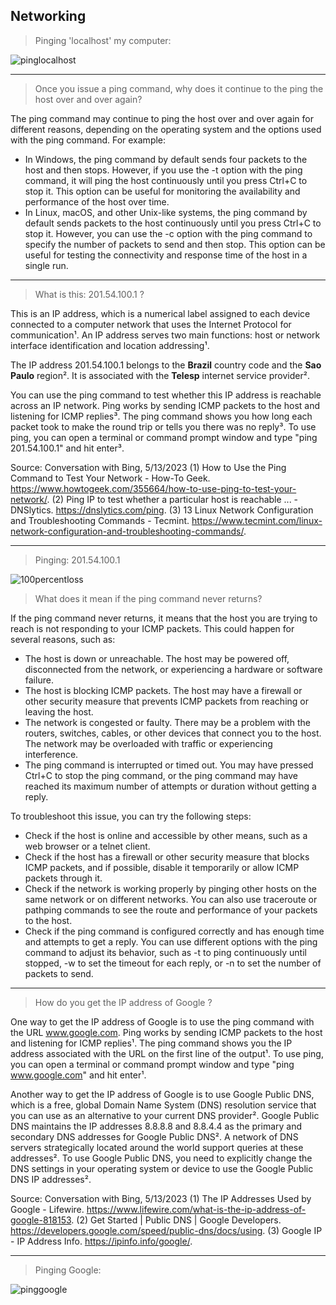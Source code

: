 ## Networking

> Pinging 'localhost' my computer:

![pinglocalhost](https://github.com/jonfernq/Learning/assets/68504324/b58bbee4-eab3-4ddf-beb8-ab98321f8b32)

---
> Once you issue a ping command, why does it continue to the ping the host over and over again?

The ping command may continue to ping the host over and over again for different reasons, depending on the operating system and the options used with the ping command. For example:

- In Windows, the ping command by default sends four packets to the host and then stops. However, if you use the -t option with the ping command, it will ping the host continuously until you press Ctrl+C to stop it. This option can be useful for monitoring the availability and performance of the host over time.
- In Linux, macOS, and other Unix-like systems, the ping command by default sends packets to the host continuously until you press Ctrl+C to stop it. However, you can use the -c option with the ping command to specify the number of packets to send and then stop. This option can be useful for testing the connectivity and response time of the host in a single run.

---
> What is this: 201.54.100.1 ?

This is an IP address, which is a numerical label assigned to each device connected to a computer network that uses the Internet Protocol for communication¹. 
An IP address serves two main functions: host or network interface identification and location addressing¹.

The IP address 201.54.100.1 belongs to the **Brazil** country code and the **Sao Paulo** region². 
It is associated with the **Telesp** internet service provider².

You can use the ping command to test whether this IP address is reachable across an IP network. 
Ping works by sending ICMP packets to the host and listening for ICMP replies³. 
The ping command shows you how long each packet took to make the round trip or tells you there was no reply³. 
To use ping, you can open a terminal or command prompt window and type "ping 201.54.100.1" and hit enter³.

Source: Conversation with Bing, 5/13/2023
(1) How to Use the Ping Command to Test Your Network - How-To Geek. https://www.howtogeek.com/355664/how-to-use-ping-to-test-your-network/.
(2) Ping IP to test whether a particular host is reachable ... - DNSlytics. https://dnslytics.com/ping.
(3) 13 Linux Network Configuration and Troubleshooting Commands - Tecmint. https://www.tecmint.com/linux-network-configuration-and-troubleshooting-commands/.

---
> Pinging: 201.54.100.1 

![100percentloss](https://github.com/jonfernq/Learning/assets/68504324/81422217-b663-442b-bb10-b3354a9a5232)

> What does it mean if the ping command never returns?

If the ping command never returns, it means that the host you are trying to reach is not responding to your ICMP packets. This could happen for several reasons, such as:

- The host is down or unreachable. The host may be powered off, disconnected from the network, or experiencing a hardware or software failure.
- The host is blocking ICMP packets. The host may have a firewall or other security measure that prevents ICMP packets from reaching or leaving the host.
- The network is congested or faulty. There may be a problem with the routers, switches, cables, or other devices that connect you to the host. The network may be overloaded with traffic or experiencing interference.
- The ping command is interrupted or timed out. You may have pressed Ctrl+C to stop the ping command, or the ping command may have reached its maximum number of attempts or duration without getting a reply.

To troubleshoot this issue, you can try the following steps:

- Check if the host is online and accessible by other means, such as a web browser or a telnet client.
- Check if the host has a firewall or other security measure that blocks ICMP packets, and if possible, disable it temporarily or allow ICMP packets through it.
- Check if the network is working properly by pinging other hosts on the same network or on different networks. You can also use traceroute or pathping commands to see the route and performance of your packets to the host.
- Check if the ping command is configured correctly and has enough time and attempts to get a reply. You can use different options with the ping command to adjust its behavior, such as -t to ping continuously until stopped, -w to set the timeout for each reply, or -n to set the number of packets to send.

---

> How do you get the IP address of Google ?

One way to get the IP address of Google is to use the ping command with the URL www.google.com. Ping works by sending ICMP packets to the host and listening for ICMP replies¹. The ping command shows you the IP address associated with the URL on the first line of the output¹. To use ping, you can open a terminal or command prompt window and type "ping www.google.com" and hit enter¹.

Another way to get the IP address of Google is to use Google Public DNS, which is a free, global Domain Name System (DNS) resolution service that you can use as an alternative to your current DNS provider². Google Public DNS maintains the IP addresses 8.8.8.8 and 8.8.4.4 as the primary and secondary DNS addresses for Google Public DNS². A network of DNS servers strategically located around the world support queries at these addresses². To use Google Public DNS, you need to explicitly change the DNS settings in your operating system or device to use the Google Public DNS IP addresses².

Source: Conversation with Bing, 5/13/2023
(1) The IP Addresses Used by Google - Lifewire. https://www.lifewire.com/what-is-the-ip-address-of-google-818153.
(2) Get Started | Public DNS | Google Developers. https://developers.google.com/speed/public-dns/docs/using.
(3) Google IP - IP Address Info. https://ipinfo.info/google/.

---
> Pinging Google:

![pinggoogle](https://github.com/jonfernq/Learning/assets/68504324/e7b56e51-bac3-4bcb-bab1-55f6081231db)















